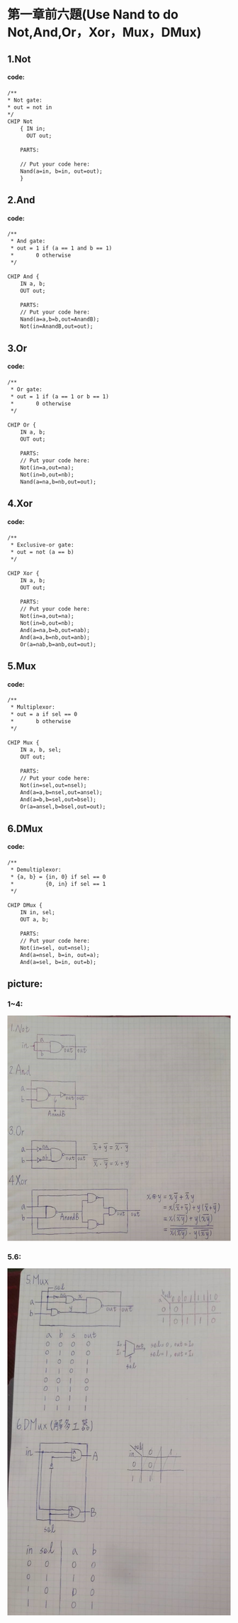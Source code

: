 # 第一章前六題(Use Nand to do Not,And,Or，Xor，Mux，DMux)
## 1.Not
#### code:
```
/**
* Not gate:
* out = not in
*/ 
CHIP Not 
    { IN in;
      OUT out;

    PARTS: 

    // Put your code here:
    Nand(a=in, b=in, out=out);
    }
```

## 2.And
#### code:
```
/**
 * And gate: 
 * out = 1 if (a == 1 and b == 1)
 *       0 otherwise
 */

CHIP And {
    IN a, b;
    OUT out;

    PARTS:
    // Put your code here:
    Nand(a=a,b=b,out=AnandB);
    Not(in=AnandB,out=out);
```
## 3.Or
#### code:
```
/**
 * Or gate:
 * out = 1 if (a == 1 or b == 1)
 *       0 otherwise
 */

CHIP Or {
    IN a, b;
    OUT out;

    PARTS:
    // Put your code here:
    Not(in=a,out=na);
    Not(in=b,out=nb);
    Nand(a=na,b=nb,out=out);
```

## 4.Xor
#### code:
```
/**
 * Exclusive-or gate:
 * out = not (a == b)
 */

CHIP Xor {
    IN a, b;
    OUT out;

    PARTS:
    // Put your code here:
    Not(in=a,out=na);
    Not(in=b,out=nb);
    And(a=na,b=b,out=nab);
    And(a=a,b=nb,out=anb);
    Or(a=nab,b=anb,out=out);
```

## 5.Mux
#### code:
```
/** 
 * Multiplexor:
 * out = a if sel == 0
 *       b otherwise
 */

CHIP Mux {
    IN a, b, sel;
    OUT out;

    PARTS:
    // Put your code here:
    Not(in=sel,out=nsel);
    And(a=a,b=nsel,out=ansel);
    And(a=b,b=sel,out=bsel);
    Or(a=ansel,b=bsel,out=out); 
```

## 6.DMux
#### code:
```
/**
 * Demultiplexor:
 * {a, b} = {in, 0} if sel == 0
 *          {0, in} if sel == 1
 */

CHIP DMux {
    IN in, sel;
    OUT a, b;

    PARTS:
    // Put your code here:
    Not(in=sel, out=nsel);
    And(a=nsel, b=in, out=a);
    And(a=sel, b=in, out=b);
```

## picture:
### 1~4:
![image](https://github.com/yichien1019/co109a/blob/master/hw/1-1.jpg?raw=true)
### 5.6:
![image](https://github.com/yichien1019/co109a/blob/master/hw/1-2.jpg?raw=true)
